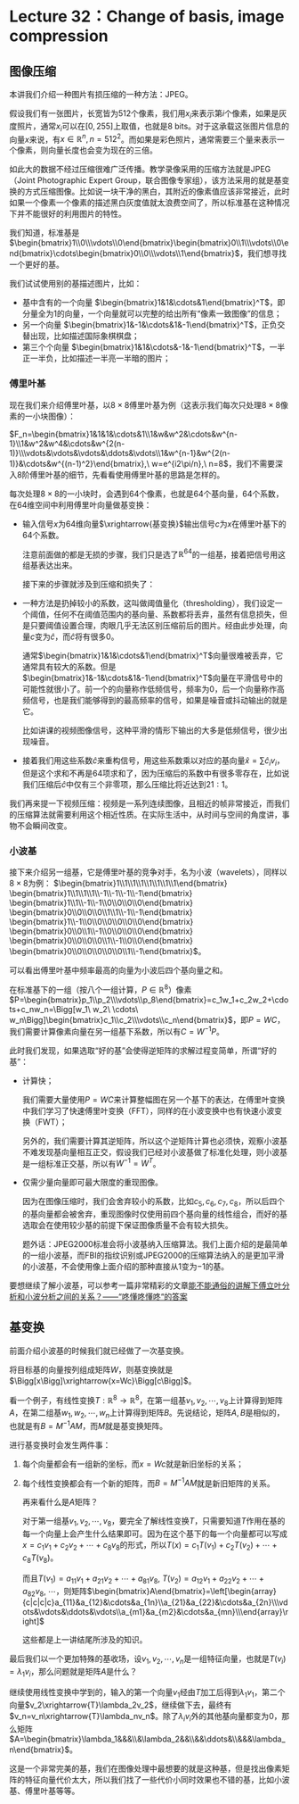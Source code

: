 
# Lecture 32：Change of basis, image compression

## 图像压缩

本讲我们介绍一种图片有损压缩的一种方法：JPEG。

假设我们有一张图片，长宽皆为$512$个像素，我们用$x_i$来表示第$i$个像素，如果是灰度照片，通常$x_i$可以在$[0,255]$上取值，也就是8 bits。对于这承载这张图片信息的向量$x$来说，有$x\in\mathbb{R}^n, n=512^2$。而如果是彩色照片，通常需要三个量来表示一个像素，则向量长度也会变为现在的三倍。

如此大的数据不经过压缩很难广泛传播。教学录像采用的压缩方法就是JPEG（Joint Photographic Expert Group，联合图像专家组），该方法采用的就是基变换的方式压缩图像。比如说一块干净的黑白，其附近的像素值应该非常接近，此时如果一个像素一个像素的描述黑白灰度值就太浪费空间了，所以标准基在这种情况下并不能很好的利用图片的特性。

我们知道，标准基是 $\begin{bmatrix}1\\0\\\vdots\\0\end{bmatrix}\begin{bmatrix}0\\1\\\vdots\\0\end{bmatrix}\cdots\begin{bmatrix}0\\0\\\vdots\\1\end{bmatrix}$，我们想寻找一个更好的基。

我们试试使用别的基描述图片，比如：

* 基中含有的一个向量 $\begin{bmatrix}1&1&\cdots&1\end{bmatrix}^T$，即分量全为$1$的向量，一个向量就可以完整的给出所有“像素一致图像”的信息；
* 另一个向量 $\begin{bmatrix}1&-1&\cdots&1&-1\end{bmatrix}^T$，正负交替出现，比如描述国际象棋棋盘；
* 第三个个向量 $\begin{bmatrix}1&1&\cdots&-1&-1\end{bmatrix}^T$，一半正一半负，比如描述一半亮一半暗的图片；

### 傅里叶基

现在我们来介绍傅里叶基，以$8\times 8$傅里叶基为例（这表示我们每次只处理$8\times 8$像素的一小块图像）：

$F_n=\begin{bmatrix}1&1&1&\cdots&1\\1&w&w^2&\cdots&w^{n-1}\\1&w^2&w^4&\cdots&w^{2(n-1)}\\\vdots&\vdots&\vdots&\ddots&\vdots\\1&w^{n-1}&w^{2(n-1)}&\cdots&w^{(n-1)^2}\end{bmatrix},\ w=e^{i2\pi/n},\ n=8$，我们不需要深入$8$阶傅里叶基的细节，先看看使用傅里叶基的思路是怎样的。

每次处理$8\times 8$的一小块时，会遇到$64$个像素，也就是$64$个基向量，$64$个系数，在$64$维空间中利用傅里叶向量做基变换：

* 输入信号$x$为$64$维向量$\xrightarrow{基变换}$输出信号$c$为$x$在傅里叶基下的$64$个系数。

    注意前面做的都是无损的步骤，我们只是选了$\mathbb{R}^64$的一组基，接着把信号用这组基表达出来。
    
    接下来的步骤就涉及到压缩和损失了：
    
    
* 一种方法是扔掉较小的系数，这叫做阈值量化（thresholding），我们设定一个阈值，任何不在阈值范围内的基向量、系数都将丢弃，虽然有信息损失，但是只要阈值设置合理，肉眼几乎无法区别压缩前后的图片。经由此步处理，向量$c$变为$\hat c$，而$\hat c$将有很多$0$。
    
    通常$\begin{bmatrix}1&1&\cdots&1\end{bmatrix}^T$向量很难被丢弃，它通常具有较大的系数。但是$\begin{bmatrix}1&-1&\cdots&1&-1\end{bmatrix}^T$向量在平滑信号中的可能性就很小了。前一个的向量称作低频信号，频率为$0$，后一个向量称作高频信号，也是我们能够得到的最高频率的信号，如果是噪音或抖动输出的就是它。
    
    比如讲课的视频图像信号，这种平滑的情形下输出的大多是低频信号，很少出现噪音。
    
    
* 接着我们用这些系数$\hat c$来重构信号，用这些系数乘以对应的基向量$\hat x=\sum \hat{c}_iv_i$，但是这个求和不再是$64$项求和了，因为压缩后的系数中有很多零存在，比如说我们压缩后$\hat c$中仅有三个非零项，那么压缩比将近达到$21:1$。

我们再来提一下视频压缩：视频是一系列连续图像，且相近的帧非常接近，而我们的压缩算法就需要利用这个相近性质。在实际生活中，从时间与空间的角度讲，事物不会瞬间改变。

### 小波基

接下来介绍另一组基，它是傅里叶基的竞争对手，名为小波（wavelets），同样以$8\times 8$为例：
$\begin{bmatrix}1\\1\\1\\1\\1\\1\\1\\1\end{bmatrix}
\begin{bmatrix}1\\1\\1\\1\\-1\\-1\\-1\\-1\end{bmatrix}
\begin{bmatrix}1\\1\\-1\\-1\\0\\0\\0\\0\end{bmatrix}
\begin{bmatrix}0\\0\\0\\0\\1\\1\\-1\\-1\end{bmatrix}
\begin{bmatrix}1\\-1\\0\\0\\0\\0\\0\\0\end{bmatrix}
\begin{bmatrix}0\\0\\1\\-1\\0\\0\\0\\0\end{bmatrix}
\begin{bmatrix}0\\0\\0\\0\\1\\-1\\0\\0\end{bmatrix}
\begin{bmatrix}0\\0\\0\\0\\0\\0\\1\\-1\end{bmatrix}$。

可以看出傅里叶基中频率最高的向量为小波后四个基向量之和。

在标准基下的一组（按八个一组计算，$P\in\mathbb{R}^8$）像素$P=\begin{bmatrix}p_1\\p_2\\\vdots\\p_8\end{bmatrix}=c_1w_1+c_2w_2+\cdots+c_nw_n=\Bigg[w_1\ w_2\ \cdots\ w_n\Bigg]\begin{bmatrix}c_1\\c_2\\\vdots\\c_n\end{bmatrix}$，即$P=WC$，我们需要计算像素向量在另一组基下系数，所以有$C=W^{-1}P$。

此时我们发现，如果选取“好的基”会使得逆矩阵的求解过程变简单，所谓“好的基”：

* 计算快；
    
    我们需要大量使用$P=WC$来计算整幅图在另一个基下的表达，在傅里叶变换中我们学习了快速傅里叶变换（FFT），同样的在小波变换中也有快速小波变换（FWT）；
    
    另外的，我们需要计算其逆矩阵，所以这个逆矩阵计算也必须快，观察小波基不难发现基向量相互正交，假设我们已经对小波基做了标准化处理，则小波基是一组标准正交基，所以有$W^{-1}=W^T$。
    
    
* 仅需少量向量即可最大限度的重现图像。
    
    因为在图像压缩时，我们会舍弃较小的系数，比如$c_5,c_6,c_7,c_8$，所以后四个的基向量都会被舍弃，重现图像时仅使用前四个基向量的线性组合，而好的基选取会在使用较少基的前提下保证图像质量不会有较大损失。
    
    题外话：JPEG2000标准会将小波基纳入压缩算法。我们上面介绍的是最简单的一组小波基，而FBI的指纹识别或JPEG2000的压缩算法纳入的是更加平滑的小波基，不会使用像上面介绍的那种直接从$1$变为$-1$的基。

要想继续了解小波基，可以参考一篇非常精彩的文章[能不能通俗的讲解下傅立叶分析和小波分析之间的关系？——“咚懂咚懂咚“的答案](https://www.zhihu.com/question/22864189/answer/40772083)

## 基变换

前面介绍小波基的时候我们就已经做了一次基变换。

将目标基的向量按列组成矩阵$W$，则基变换就是$\Bigg[x\Bigg]\xrightarrow{x=Wc}\Bigg[c\Bigg]$。

看一个例子，有线性变换$T:\mathbb{R}^8\to\mathbb{R}^8$，在第一组基$v_1,v_2,\cdots,v_8$上计算得到矩阵$A$，在第二组基$w_1,w_2,\cdots,w_n$上计算得到矩阵$B$。先说结论，矩阵$A,B$是相似的，也就是有$B=M^{-1}AM$，而$M$就是基变换矩阵。

进行基变换时会发生两件事：
1. 每个向量都会有一组新的坐标，而$x=Wc$就是新旧坐标的关系；
2. 每个线性变换都会有一个新的矩阵，而$B=M^{-1}AM$就是新旧矩阵的关系。

    再来看什么是$A$矩阵？
    
    对于第一组基$v_1,v_2,\cdots,v_8$，要完全了解线性变换$T$，只需要知道$T$作用在基的每一个向量上会产生什么结果即可。因为在这个基下的每一个向量都可以写成$x=c_1v_1+c_2v_2+\cdots+c_8v_8$的形式，所以$T(x)=c_1T(v_1)+c_2T(v_2)+\cdots+c_8T(v_8)$。
    
    而且$T(v_1)=a_{11}v_1+a_{21}v_2+\cdots+a_{81}v_8,\ T(v_2)=a_{12}v_1+a_{22}v_2+\cdots+a_{82}v_8,\ \cdots$，则矩阵$\begin{bmatrix}A\end{bmatrix}=\left[\begin{array}{c|c|c|c}a_{11}&a_{12}&\cdots&a_{1n}\\a_{21}&a_{22}&\cdots&a_{2n}\\\vdots&\vdots&\ddots&\vdots\\a_{m1}&a_{m2}&\cdots&a_{mn}\\\end{array}\right]$
    
    这些都是上一讲结尾所涉及的知识。

最后我们以一个更加特殊的基收场，设$v_1,v_2,\cdots,v_n$是一组特征向量，也就是$T(v_i)=\lambda_1v_i$，那么问题就是矩阵$A$是什么？

继续使用线性变换中学到的，输入的第一个向量$v_1$经由$T$加工后得到$\lambda_1v_1$，第二个向量$v_2\xrightarrow{T}\lambda_2v_2$，继续做下去，最终有$v_n=v_n\xrightarrow{T}\lambda_nv_n$。除了$\lambda_iv_i$外的其他基向量都变为$0$，那么矩阵$A=\begin{bmatrix}\lambda_1&&&\\&\lambda_2&&\\&&\ddots&\\&&&\lambda_n\end{bmatrix}$。

这是一个非常完美的基，我们在图像处理中最想要的就是这种基，但是找出像素矩阵的特征向量代价太大，所以我们找了一些代价小同时效果也不错的基，比如小波基、傅里叶基等等。
